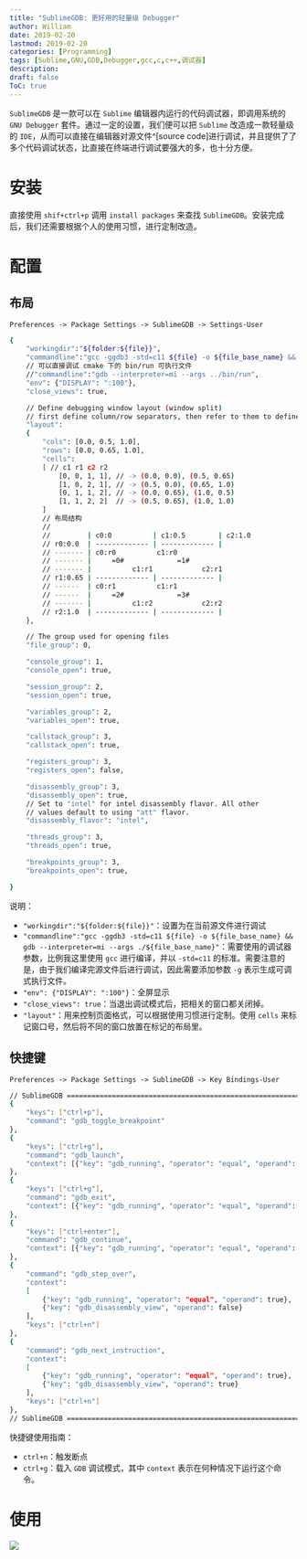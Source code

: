 ```yaml
---
title: "SublimeGDB: 更好用的轻量级 Debugger"
author: William
date: 2019-02-20
lastmod: 2019-02-20
categories: [Programming]
tags: [Sublime,GNU,GDB,Debugger,gcc,c,c++,调试器]
description:
draft: false
ToC: true
---
```


`SublimeGDB` 是一款可以在 `Sublime` 编辑器内运行的代码调试器，即调用系统的 `GNU Debugger` 套件。通过一定的设置，我们便可以把 `Sublime` 改造成一款轻量级的 `IDE`，从而可以直接在编辑器对源文件^[source code]进行调试，并且提供了了多个代码调试状态，比直接在终端进行调试要强大的多，也十分方便。

<!--more-->

# 安装

直接使用 `shif+ctrl+p` 调用 `install packages` 来查找 `SublimeGDB`。安装完成后，我们还需要根据个人的使用习惯，进行定制改造。

# 配置

## 布局

`Preferences -> Package Settings -> SublimeGDB -> Settings-User`

```bash
{
    "workingdir":"${folder:${file}}",
    "commandline":"gcc -ggdb3 -std=c11 ${file} -o ${file_base_name} && gdb --interpreter=mi --args ./${file_base_name}",
    // 可以直接调试 cmake 下的 bin/run 可执行文件
    //"commandline":"gdb --interpreter=mi --args ../bin/run",
    "env": {"DISPLAY": ":100"},
    "close_views": true,

    // Define debugging window layout (window split)
    // first define column/row separators, then refer to them to define cells
    "layout":
    {
        "cols": [0.0, 0.5, 1.0],
        "rows": [0.0, 0.65, 1.0],
        "cells":
        [ // c1 r1 c2 r2
            [0, 0, 1, 1], // -> (0.0, 0.0), (0.5, 0.65)
            [1, 0, 2, 1], // -> (0.5, 0.0), (0.65, 1.0)
            [0, 1, 1, 2], // -> (0.0, 0.65), (1.0, 0.5)
            [1, 1, 2, 2]  // -> (0.5, 0.65), (1.0, 1.0)
        ]
        // 布局结构
        //
        //         | c0:0          | c1:0.5        | c2:1.0
        // r0:0.0  | ------------- | ------------- |
        // ------- | c0:r0          c1:r0
        // ------- |     =0#             =1#
        // ------- |          c1:r1            c2:r1
        // r1:0.65 | ------------- | ------------- |
        // ------  | c0:r1          c1:r1
        // ------  |     =2#             =3#
        // ------- |          c1:r2            c2:r2
        // r2:1.0  | ------------- | ------------- |
    },

    // The group used for opening files
    "file_group": 0,

    "console_group": 1,
    "console_open": true,

    "session_group": 2,
    "session_open": true,

    "variables_group": 2,
    "variables_open": true,

    "callstack_group": 3,
    "callstack_open": true,

    "registers_group": 3,
    "registers_open": false,

    "disassembly_group": 3,
    "disassembly_open": true,
    // Set to "intel" for intel disassembly flavor. All other
    // values default to using "att" flavor.
    "disassembly_flavor": "intel",

    "threads_group": 3,
    "threads_open": true,

    "breakpoints_group": 3,
    "breakpoints_open": true,

}
```

说明：

-   `"workingdir":"${folder:${file}}"`：设置为在当前源文件进行调试
-   `"commandline":"gcc -ggdb3 -std=c11 ${file} -o ${file_base_name} && gdb --interpreter=mi --args ./${file_base_name}"`：需要使用的调试器参数，比例我这里使用 `gcc` 进行编译，并以 `-std=c11` 的标准。需要注意的是，由于我们编译完源文件后进行调试，因此需要添加参数 `-g` 表示生成可调式执行文件。
-   `"env": {"DISPLAY": ":100"}`：全屏显示
-   `"close_views": true`：当退出调试模式后，把相关的窗口都关闭掉。
-   `"layout"`：用来控制页面格式，可以根据使用习惯进行定制。使用 `cells` 来标记窗口号，然后将不同的窗口放置在标记的布局里。

## 快捷键

`Preferences -> Package Settings -> SublimeGDB -> Key Bindings-User`

```bash
// SublimeGDB ==============================================================
{
    "keys": ["ctrl+p"],
    "command": "gdb_toggle_breakpoint"
},
{
    "keys": ["ctrl+g"],
    "command": "gdb_launch",
    "context": [{"key": "gdb_running", "operator": "equal", "operand": false}]   
},
{
    "keys": ["ctrl+g"],
    "command": "gdb_exit",
    "context": [{"key": "gdb_running", "operator": "equal", "operand": true}]
},
{
    "keys": ["ctrl+enter"],
    "command": "gdb_continue",
    "context": [{"key": "gdb_running", "operator": "equal", "operand": true}]
},
{
    "command": "gdb_step_over",
    "context":
    [
        {"key": "gdb_running", "operator": "equal", "operand": true},
        {"key": "gdb_disassembly_view", "operand": false}
    ],
    "keys": ["ctrl+n"]
},
{
    "command": "gdb_next_instruction",
    "context":
    [
        {"key": "gdb_running", "operator": "equal", "operand": true},
        {"key": "gdb_disassembly_view", "operand": true}
    ],
    "keys": ["ctrl+n"]
},
// SublimeGDB ==============================================================
```

快捷键使用指南：

-   `ctrl+n`：触发断点
-   `ctrl+g`：载入 `GDB` 调试模式，其中 `context` 表示在何种情况下运行这个命令。

# 使用

![](/images/2019-02-20-SublimeGDB--更好用的轻量级-Debugger/hello.png)

